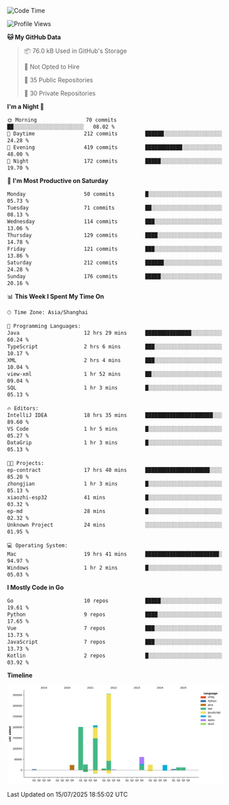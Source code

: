 <!--START_SECTION:waka-->
![Code Time](http://img.shields.io/badge/Code%20Time-4%2C275%20hrs%2016%20mins-blue)

![Profile Views](http://img.shields.io/badge/Profile%20Views-0-blue)

**🐱 My GitHub Data** 

> 📦 76.0 kB Used in GitHub's Storage 
 > 
> 🚫 Not Opted to Hire
 > 
> 📜 35 Public Repositories 
 > 
> 🔑 30 Private Repositories 
 > 
**I'm a Night 🦉** 

```text
🌞 Morning                70 commits          ██░░░░░░░░░░░░░░░░░░░░░░░   08.02 % 
🌆 Daytime                212 commits         ██████░░░░░░░░░░░░░░░░░░░   24.28 % 
🌃 Evening                419 commits         ████████████░░░░░░░░░░░░░   48.00 % 
🌙 Night                  172 commits         █████░░░░░░░░░░░░░░░░░░░░   19.70 % 
```
📅 **I'm Most Productive on Saturday** 

```text
Monday                   50 commits          █░░░░░░░░░░░░░░░░░░░░░░░░   05.73 % 
Tuesday                  71 commits          ██░░░░░░░░░░░░░░░░░░░░░░░   08.13 % 
Wednesday                114 commits         ███░░░░░░░░░░░░░░░░░░░░░░   13.06 % 
Thursday                 129 commits         ████░░░░░░░░░░░░░░░░░░░░░   14.78 % 
Friday                   121 commits         ███░░░░░░░░░░░░░░░░░░░░░░   13.86 % 
Saturday                 212 commits         ██████░░░░░░░░░░░░░░░░░░░   24.28 % 
Sunday                   176 commits         █████░░░░░░░░░░░░░░░░░░░░   20.16 % 
```


📊 **This Week I Spent My Time On** 

```text
🕑︎ Time Zone: Asia/Shanghai

💬 Programming Languages: 
Java                     12 hrs 29 mins      ███████████████░░░░░░░░░░   60.24 % 
TypeScript               2 hrs 6 mins        ███░░░░░░░░░░░░░░░░░░░░░░   10.17 % 
XML                      2 hrs 4 mins        ███░░░░░░░░░░░░░░░░░░░░░░   10.04 % 
view-xml                 1 hr 52 mins        ██░░░░░░░░░░░░░░░░░░░░░░░   09.04 % 
SQL                      1 hr 3 mins         █░░░░░░░░░░░░░░░░░░░░░░░░   05.13 % 

🔥 Editors: 
IntelliJ IDEA            18 hrs 35 mins      ██████████████████████░░░   89.60 % 
VS Code                  1 hr 5 mins         █░░░░░░░░░░░░░░░░░░░░░░░░   05.27 % 
DataGrip                 1 hr 3 mins         █░░░░░░░░░░░░░░░░░░░░░░░░   05.13 % 

🐱‍💻 Projects: 
ep-contract              17 hrs 40 mins      █████████████████████░░░░   85.20 % 
zhongjian                1 hr 3 mins         █░░░░░░░░░░░░░░░░░░░░░░░░   05.13 % 
xiaozhi-esp32            41 mins             █░░░░░░░░░░░░░░░░░░░░░░░░   03.32 % 
ep-md                    28 mins             █░░░░░░░░░░░░░░░░░░░░░░░░   02.32 % 
Unknown Project          24 mins             ░░░░░░░░░░░░░░░░░░░░░░░░░   01.95 % 

💻 Operating System: 
Mac                      19 hrs 41 mins      ████████████████████████░   94.97 % 
Windows                  1 hr 2 mins         █░░░░░░░░░░░░░░░░░░░░░░░░   05.03 % 
```

**I Mostly Code in Go** 

```text
Go                       10 repos            █████░░░░░░░░░░░░░░░░░░░░   19.61 % 
Python                   9 repos             ████░░░░░░░░░░░░░░░░░░░░░   17.65 % 
Vue                      7 repos             ███░░░░░░░░░░░░░░░░░░░░░░   13.73 % 
JavaScript               7 repos             ███░░░░░░░░░░░░░░░░░░░░░░   13.73 % 
Kotlin                   2 repos             █░░░░░░░░░░░░░░░░░░░░░░░░   03.92 % 
```



**Timeline**

![Lines of Code chart](https://raw.githubusercontent.com/youtiaoguagua/youtiaoguagua/master/assets/bar_graph.png)


 Last Updated on 15/07/2025 18:55:02 UTC
<!--END_SECTION:waka-->